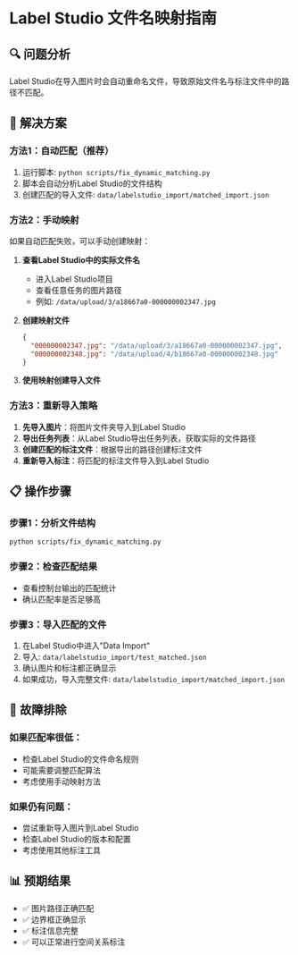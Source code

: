 # Label Studio 文件名映射指南

## 🔍 问题分析
Label Studio在导入图片时会自动重命名文件，导致原始文件名与标注文件中的路径不匹配。

## 🚀 解决方案

### 方法1：自动匹配（推荐）
1. 运行脚本: `python scripts/fix_dynamic_matching.py`
2. 脚本会自动分析Label Studio的文件结构
3. 创建匹配的导入文件: `data/labelstudio_import/matched_import.json`

### 方法2：手动映射
如果自动匹配失败，可以手动创建映射：

1. **查看Label Studio中的实际文件名**
   - 进入Label Studio项目
   - 查看任意任务的图片路径
   - 例如: `/data/upload/3/a18667a0-000000002347.jpg`

2. **创建映射文件**
   ```json
   {
     "000000002347.jpg": "/data/upload/3/a18667a0-000000002347.jpg",
     "000000002348.jpg": "/data/upload/4/b18667a0-000000002348.jpg"
   }
   ```

3. **使用映射创建导入文件**

### 方法3：重新导入策略
1. **先导入图片**：将图片文件夹导入到Label Studio
2. **导出任务列表**：从Label Studio导出任务列表，获取实际的文件路径
3. **创建匹配的标注文件**：根据导出的路径创建标注文件
4. **重新导入标注**：将匹配的标注文件导入到Label Studio

## 📋 操作步骤

### 步骤1：分析文件结构
```bash
python scripts/fix_dynamic_matching.py
```

### 步骤2：检查匹配结果
- 查看控制台输出的匹配统计
- 确认匹配率是否足够高

### 步骤3：导入匹配的文件
1. 在Label Studio中进入"Data Import"
2. 导入: `data/labelstudio_import/test_matched.json`
3. 确认图片和标注都正确显示
4. 如果成功，导入完整文件: `data/labelstudio_import/matched_import.json`

## 🔧 故障排除

### 如果匹配率很低：
- 检查Label Studio的文件命名规则
- 可能需要调整匹配算法
- 考虑使用手动映射方法

### 如果仍有问题：
- 尝试重新导入图片到Label Studio
- 检查Label Studio的版本和配置
- 考虑使用其他标注工具

## 📊 预期结果
- ✅ 图片路径正确匹配
- ✅ 边界框正确显示
- ✅ 标注信息完整
- ✅ 可以正常进行空间关系标注
